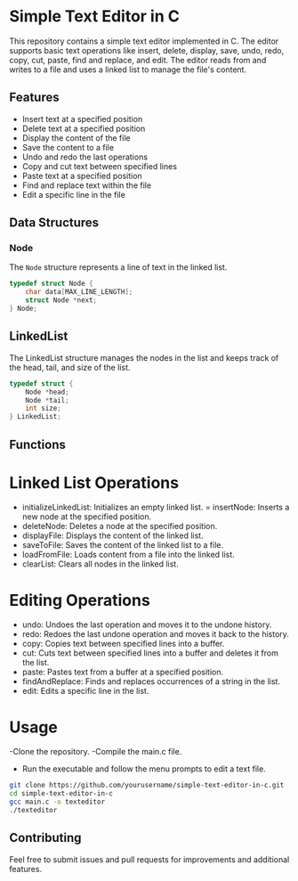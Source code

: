 # Simple Text Editor in C

This repository contains a simple text editor implemented in C. The editor supports basic text operations like insert, delete, display, save, undo, redo, copy, cut, paste, find and replace, and edit. The editor reads from and writes to a file and uses a linked list to manage the file's content.

## Features

- Insert text at a specified position
- Delete text at a specified position
- Display the content of the file
- Save the content to a file
- Undo and redo the last operations
- Copy and cut text between specified lines
- Paste text at a specified position
- Find and replace text within the file
- Edit a specific line in the file

## Data Structures

### Node
The `Node` structure represents a line of text in the linked list.

```c
typedef struct Node {
    char data[MAX_LINE_LENGTH];
    struct Node *next;
} Node;
```

## LinkedList
The LinkedList structure manages the nodes in the list and keeps track of the head, tail, and size of the list.

```c
typedef struct {
    Node *head;
    Node *tail;
    int size;
} LinkedList;
```

## Functions

# Linked List Operations

- initializeLinkedList: Initializes an empty linked list.
= insertNode: Inserts a new node at the specified position.
- deleteNode: Deletes a node at the specified position.
- displayFile: Displays the content of the linked list.
- saveToFile: Saves the content of the linked list to a file.
- loadFromFile: Loads content from a file into the linked list.
- clearList: Clears all nodes in the linked list.
  
# Editing Operations

- undo: Undoes the last operation and moves it to the undone history.
- redo: Redoes the last undone operation and moves it back to the history.
- copy: Copies text between specified lines into a buffer.
- cut: Cuts text between specified lines into a buffer and deletes it from the list.
- paste: Pastes text from a buffer at a specified position.
- findAndReplace: Finds and replaces occurrences of a string in the list.
- edit: Edits a specific line in the list.

# Usage

-Clone the repository.
-Compile the main.c file.
- Run the executable and follow the menu prompts to edit a text file.

```sh
git clone https://github.com/yourusername/simple-text-editor-in-c.git
cd simple-text-editor-in-c
gcc main.c -o texteditor
./texteditor
```

## Contributing
Feel free to submit issues and pull requests for improvements and additional features.
